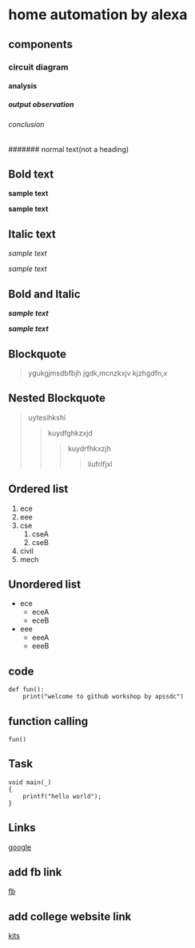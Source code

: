# home automation by alexa
## components
### circuit diagram
#### analysis
##### output observation
###### conclusion
####### normal text(not a heading)
## Bold text
**sample text**

__sample text__
## Italic text
*sample text*

_sample text_
## Bold and Italic
**_sample text_**

__*sample text*__
## Blockquote
> ygukgjmsdbfbjh
jgdk,mcnzkxjv
kjzhgdfn,x
## Nested Blockquote
> uytesihkshi
>> kuydfghkzxjd
>>> kuydrfhkxzjh
>>>> liufrlfjxl
## Ordered list
1. ece
2. eee
3. cse
    1. cseA
    2. cseB
4. civil
5. mech
## Unordered list
- ece
    * eceA
    * eceB
- eee
    + eeeA
    + eeeB
## code
```
def fun():
    print("welcome to github workshop by apssdc")
```    
## function calling
`
fun()
`
## Task
```
void main(_)
{
    printf("hello world");
}
```
## Links
[google](https://www.google.com/)

## add fb link
[fb](https://www.facebook.com/)
## add college website link
[kits](https://www.kits.com/)
